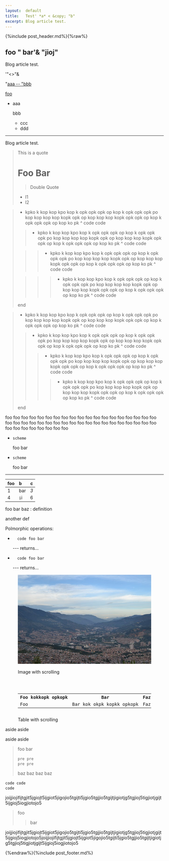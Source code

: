 ```yaml
---
layout:  default
title:   Test' *a* < &copy; "b"
excerpt: Blog article test.
---
```


{%include post_header.md%}{%raw%}

## foo &quot; bar'& "jioj"

Blog article test.

'"<>&quot;&

"[aaa -- "bbb](#&mdash; "aaa &mdash; & <> bbb'&quot;")

[foo](# "&quot;")

* aaa

  bbb

  * ccc
  * ddd

-----

Blog article test.

> This is a quote
> # Foo Bar
>
> > Double Quote
>
> * I1
> * I2

>
> * kpko k kop kop kpo kop k opk opk opk op kop k opk opk opk po kop kop kop kop kopk opk op kop kop kop kopk opk opk op kop k opk opk opk op kop ko pk
> ^
>     code
>     code
>
> > * kpko k kop kop kpo kop k opk opk opk op kop k opk opk opk po kop kop kop kop kopk opk op kop kop kop kopk opk opk op kop k opk opk opk op kop ko pk
> > ^
> >     code
> >     code
>
> > > * kpko k kop kop kpo kop k opk opk opk op kop k opk opk opk po kop kop kop kop kopk opk op kop kop kop kopk opk opk op kop k opk opk opk op kop ko pk
> > > ^
> > >     code
> > >     code
>
> > > > * kpko k kop kop kpo kop k opk opk opk op kop k opk opk opk po kop kop kop kop kopk opk op kop kop kop kopk opk opk op kop k opk opk opk op kop ko pk
> > > > ^
> > > >     code
> > > >     code
>
> end

<aside markdown="1">

>
> * kpko k kop kop kpo kop k opk opk opk op kop k opk opk opk po kop kop kop kop kopk opk op kop kop kop kopk opk opk op kop k opk opk opk op kop ko pk
> ^
>     code
>     code
>
> > * kpko k kop kop kpo kop k opk opk opk op kop k opk opk opk po kop kop kop kop kopk opk op kop kop kop kopk opk opk op kop k opk opk opk op kop ko pk
> > ^
> >     code
> >     code
> >
> > > * kpko k kop kop kpo kop k opk opk opk op kop k opk opk opk po kop kop kop kop kopk opk op kop kop kop kopk opk opk op kop k opk opk opk op kop ko pk
> > > ^
> > >     code
> > >     code
> > >
> > > > * kpko k kop kop kpo kop k opk opk opk op kop k opk opk opk po kop kop kop kop kopk opk op kop kop kop kopk opk opk op kop k opk opk opk op kop ko pk
> > > > ^
> > > >     code
> > > >     code
>
> end

</aside>

foo foo foo foo foo foo foo foo foo foo foo foo foo foo foo foo foo foo foo foo foo foo foo foo foo foo foo foo foo foo foo foo foo foo foo foo foo foo foo foo
foo foo foo foo foo foo

* `scheme`

  foo bar

* `scheme`

  foo bar




---

foo|b|c
-|:-|-
1|bar|*3*
4|`i`i|6


foo bar
baz
: definition

  another def

Polmorphic operations:

* 
        code foo bar


    --- returns...

* 
        code foo bar

    --- returns...

<figure><pre><img src="/Medellin.jpeg"></pre><figcaption>Image with scrolling</figcaption></figure>

<figure>
  <pre><table>
    <tr><th>Foo kokkopk opkopk</th>
      <th>Bar</th>
      <th>Faz</th>
    </tr>
    <tr>
      <td>Foo</td>
      <td>Bar kok okpk kopkk opkopk</td>
      <td>Faz</td>
    </tr>
  </table></pre>
  <figcaption>Table with scrolling</figcaption>
</figure>

<aside markdown="1" class="right">

  aside aside

  aside aside

</aside>

> foo bar
>
>     pre pre
>     pre pre
>
> baz baz
> baz baz

<aside markdown="1" class="right">

    code code
    code

joijjiojifijtgjit5jgiojt5ijgiot5jigojio5tgijti5jgio5tgjjio5tgijtjigiotjg5tgjioj5tigjiotjgijt5ijgioj5iogjiotojo5

> foo
> > bar

</aside>


joijjiojifijtgjit5jgiojt5ijgiot5jigojio5tgijti5jgio5tgjjio5tgijtjigiotjg5tgjioj5tigjiotjgijt5ijgioj5iogjiotojo5joijjiojifijtgjit5jgiojt5ijgiot5jigojio5tgijti5jgio5tgjjio5tgijtjigiotjg5tgjioj5tigjiotjgijt5ijgioj5iogjiotojo5


{%endraw%}{%include post_footer.md%}
